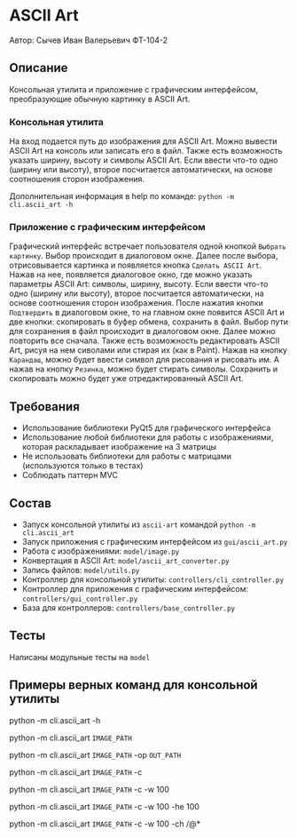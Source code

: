 # ASCII Art
Автор: Сычев Иван Валерьевич ФТ-104-2

## Описание
Консольная утилита и приложение с графическим интерфейсом, преобразующие обычную картинку в ASCII Art.
### Консольная утилита
На вход подается путь до изображения для ASCII Art.
Можно вывести ASCII Art на консоль или записать его в файл.
Также есть возможность указать ширину, высоту и символы ASCII Art.
Если ввести что-то одно (ширину или высоту), второе посчитается автоматически,
на основе соотношения сторон изображения.

Дополнительная информация в help по команде: `python -m cli.ascii_art -h`

### Приложение с графическим интерфейсом
Графический интерфейс встречает пользователя одной кнопкой `Выбрать картинку`.
Выбор происходит в диалоговом окне.
Далее после выбора, отрисовывается картинка и появляется кнопка `Сделать ASCII Art`.
Нажав на нее, появляется диалоговое окно, где можно указать параметры ASCII Art: символы, ширину, высоту.
Если ввести что-то одно (ширину или высоту), второе посчитается автоматически,
на основе соотношения сторон изображения.
После нажатия кнопки `Подтвердить` в диалоговом окне, то на главном окне появится ASCII Art и
две кнопки: скопировать в буфер обмена, сохранить в файл. Выбор пути для сохранения в файл происходит в
диалоговом окне.
Далее можно повторить все сначала.
Также есть возможность редактировать ASCII Art, рисуя на нем сиволами или стирая их (как в Paint).
Нажав на кнопку `Карандаш`, можно будет ввести символ для рисования и рисовать им.
А нажав на кнопку `Резинка`, можно будет стирать символы.
Сохранить и скопировать можно будет уже отредактированный ASCII Art.

## Требования
* Использование библиотеки PyQt5 для графического интерфейса
* Использование любой библиотеки для работы с изображениями, которая раскладывает изображение на 3 матрицы
* Не использовать библиотеки для работы с матрицами (используются только в тестах)
* Соблюдать паттерн MVC

## Состав
* Запуск консольной утилиты из `ascii-art` командой `python -m cli.ascii_art`
* Запуск приложения с графическим интерфейсом из `gui/ascii_art.py`
* Работа с изображениями: `model/image.py`
* Конвертация в ASCII Art: `model/ascii_art_converter.py`
* Запись файлов: `model/utils.py`
* Контроллер для консольной утилиты: `controllers/cli_controller.py`
* Контроллер для приложения с графическим интерфейсом: `controllers/gui_controller.py`
* База для контроллеров: `controllers/base_controller.py`

## Тесты
Написаны модульные тесты на `model`

## Примеры верных команд для консольной утилиты

python -m cli.ascii_art -h

python -m cli.ascii_art `IMAGE_PATH`

python -m cli.ascii_art `IMAGE_PATH` -op `OUT_PATH`

python -m cli.ascii_art `IMAGE_PATH` -c

python -m cli.ascii_art `IMAGE_PATH` -c -w 100

python -m cli.ascii_art `IMAGE_PATH` -c -w 100 -he 100

python -m cli.ascii_art `IMAGE_PATH` -c -w 100 -ch /@*
